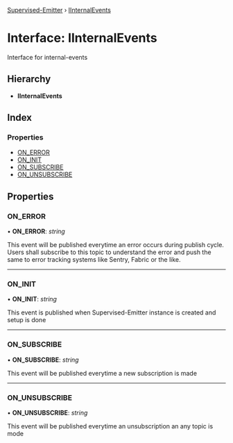 [Supervised-Emitter](../README.md) › [IInternalEvents](iinternalevents.md)

# Interface: IInternalEvents

Interface for internal-events

## Hierarchy

* **IInternalEvents**

## Index

### Properties

* [ON_ERROR](iinternalevents.md#on_error)
* [ON_INIT](iinternalevents.md#on_init)
* [ON_SUBSCRIBE](iinternalevents.md#on_subscribe)
* [ON_UNSUBSCRIBE](iinternalevents.md#on_unsubscribe)

## Properties

###  ON_ERROR

• **ON_ERROR**: *string*

This event will be published everytime an
error occurs during publish cycle. Users shall
subscribe to this topic to understand the error
and push the same to error tracking systems like
Sentry, Fabric or the like.

___

###  ON_INIT

• **ON_INIT**: *string*

This event is published when Supervised-Emitter
instance is created and setup is done

___

###  ON_SUBSCRIBE

• **ON_SUBSCRIBE**: *string*

This event will be published everytime a new
subscription is made

___

###  ON_UNSUBSCRIBE

• **ON_UNSUBSCRIBE**: *string*

This event will be published everytime an
unsubscription an any topic is mode
